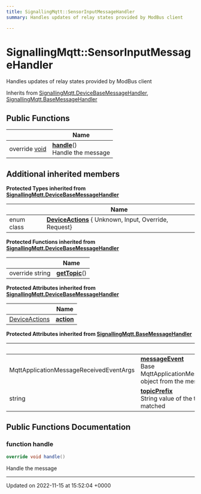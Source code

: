 ```yaml
---
title: SignallingMqtt::SensorInputMessageHandler
summary: Handles updates of relay states provided by ModBus client 

---
```


# SignallingMqtt::SensorInputMessageHandler



Handles updates of relay states provided by ModBus client 

Inherits from [SignallingMqtt.DeviceBaseMessageHandler](/SignallingSystem-doc/vb/Classes/classSignallingMqtt_1_1DeviceBaseMessageHandler/), [SignallingMqtt.BaseMessageHandler](/SignallingSystem-doc/vb/Classes/classSignallingMqtt_1_1BaseMessageHandler/)

## Public Functions

|                | Name           |
| -------------- | -------------- |
| override [void](/SignallingSystem-doc/vb/Files/SerialPixelLeds_8vb/#variable-void) | **[handle](/SignallingSystem-doc/vb/Classes/classSignallingMqtt_1_1SensorInputMessageHandler/#function-handle)**()<br>Handle the message  |

## Additional inherited members

**Protected Types inherited from [SignallingMqtt.DeviceBaseMessageHandler](/SignallingSystem-doc/vb/Classes/classSignallingMqtt_1_1DeviceBaseMessageHandler/)**

|                | Name           |
| -------------- | -------------- |
| enum class| **[DeviceActions](/SignallingSystem-doc/vb/Classes/classSignallingMqtt_1_1DeviceBaseMessageHandler/#enum-deviceactions)** { Unknown, Input, Override, Request} |

**Protected Functions inherited from [SignallingMqtt.DeviceBaseMessageHandler](/SignallingSystem-doc/vb/Classes/classSignallingMqtt_1_1DeviceBaseMessageHandler/)**

|                | Name           |
| -------------- | -------------- |
| override string | **[getTopic](/SignallingSystem-doc/vb/Classes/classSignallingMqtt_1_1DeviceBaseMessageHandler/#function-gettopic)**() |

**Protected Attributes inherited from [SignallingMqtt.DeviceBaseMessageHandler](/SignallingSystem-doc/vb/Classes/classSignallingMqtt_1_1DeviceBaseMessageHandler/)**

|                | Name           |
| -------------- | -------------- |
| [DeviceActions](/SignallingSystem-doc/vb/Classes/classSignallingMqtt_1_1DeviceBaseMessageHandler/#enum-deviceactions) | **[action](/SignallingSystem-doc/vb/Classes/classSignallingMqtt_1_1DeviceBaseMessageHandler/#variable-action)**  |

**Protected Attributes inherited from [SignallingMqtt.BaseMessageHandler](/SignallingSystem-doc/vb/Classes/classSignallingMqtt_1_1BaseMessageHandler/)**

|                | Name           |
| -------------- | -------------- |
| MqttApplicationMessageReceivedEventArgs | **[messageEvent](/SignallingSystem-doc/vb/Classes/classSignallingMqtt_1_1BaseMessageHandler/#variable-messageevent)** <br>Base MqttApplicationMessageReceivedEventArgs object from the message  |
| string | **[topicPrefix](/SignallingSystem-doc/vb/Classes/classSignallingMqtt_1_1BaseMessageHandler/#variable-topicprefix)** <br>String value of the topic prefix that was matched  |


## Public Functions Documentation

### function handle

```csharp
override void handle()
```

Handle the message 

-------------------------------

Updated on 2022-11-15 at 15:52:04 +0000